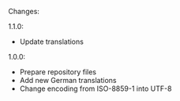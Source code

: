 
Changes:

1.1.0:
 * Update translations

1.0.0:
 * Prepare repository files
 * Add new German translations
 * Change encoding from ISO-8859-1 into UTF-8
